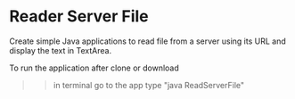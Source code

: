 # Reader Server File

Create simple Java applications to read file from a server using its URL and display the text in TextArea.

To run the application after clone or download
>> in terminal go to the app
>> type "java ReadServerFile"

